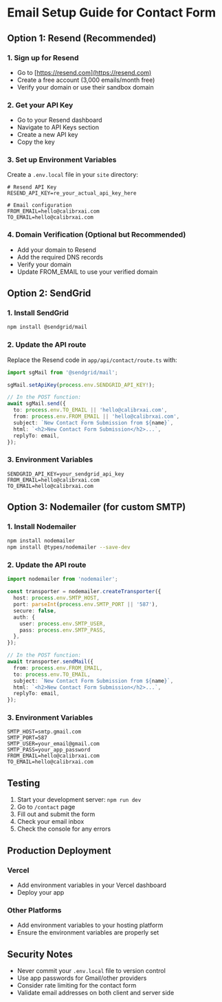 # Email Setup Guide for Contact Form

## Option 1: Resend (Recommended)

### 1. Sign up for Resend
- Go to [https://resend.com](https://resend.com)
- Create a free account (3,000 emails/month free)
- Verify your domain or use their sandbox domain

### 2. Get your API Key
- Go to your Resend dashboard
- Navigate to API Keys section
- Create a new API key
- Copy the key

### 3. Set up Environment Variables
Create a `.env.local` file in your `site` directory:

```env
# Resend API Key
RESEND_API_KEY=re_your_actual_api_key_here

# Email configuration
FROM_EMAIL=hello@calibrxai.com
TO_EMAIL=hello@calibrxai.com
```

### 4. Domain Verification (Optional but Recommended)
- Add your domain to Resend
- Add the required DNS records
- Verify your domain
- Update FROM_EMAIL to use your verified domain

## Option 2: SendGrid

### 1. Install SendGrid
```bash
npm install @sendgrid/mail
```

### 2. Update the API route
Replace the Resend code in `app/api/contact/route.ts` with:

```typescript
import sgMail from '@sendgrid/mail';

sgMail.setApiKey(process.env.SENDGRID_API_KEY!);

// In the POST function:
await sgMail.send({
  to: process.env.TO_EMAIL || 'hello@calibrxai.com',
  from: process.env.FROM_EMAIL || 'hello@calibrxai.com',
  subject: `New Contact Form Submission from ${name}`,
  html: `<h2>New Contact Form Submission</h2>...`,
  replyTo: email,
});
```

### 3. Environment Variables
```env
SENDGRID_API_KEY=your_sendgrid_api_key
FROM_EMAIL=hello@calibrxai.com
TO_EMAIL=hello@calibrxai.com
```

## Option 3: Nodemailer (for custom SMTP)

### 1. Install Nodemailer
```bash
npm install nodemailer
npm install @types/nodemailer --save-dev
```

### 2. Update the API route
```typescript
import nodemailer from 'nodemailer';

const transporter = nodemailer.createTransporter({
  host: process.env.SMTP_HOST,
  port: parseInt(process.env.SMTP_PORT || '587'),
  secure: false,
  auth: {
    user: process.env.SMTP_USER,
    pass: process.env.SMTP_PASS,
  },
});

// In the POST function:
await transporter.sendMail({
  from: process.env.FROM_EMAIL,
  to: process.env.TO_EMAIL,
  subject: `New Contact Form Submission from ${name}`,
  html: `<h2>New Contact Form Submission</h2>...`,
  replyTo: email,
});
```

### 3. Environment Variables
```env
SMTP_HOST=smtp.gmail.com
SMTP_PORT=587
SMTP_USER=your_email@gmail.com
SMTP_PASS=your_app_password
FROM_EMAIL=hello@calibrxai.com
TO_EMAIL=hello@calibrxai.com
```

## Testing

1. Start your development server: `npm run dev`
2. Go to `/contact` page
3. Fill out and submit the form
4. Check your email inbox
5. Check the console for any errors

## Production Deployment

### Vercel
- Add environment variables in your Vercel dashboard
- Deploy your app

### Other Platforms
- Add environment variables to your hosting platform
- Ensure the environment variables are properly set

## Security Notes

- Never commit your `.env.local` file to version control
- Use app passwords for Gmail/other providers
- Consider rate limiting for the contact form
- Validate email addresses on both client and server side 